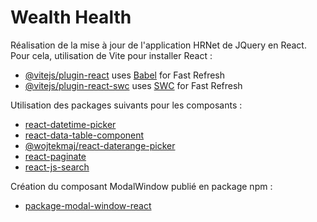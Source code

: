 # Wealth Health

Réalisation de la mise à jour de l'application HRNet de JQuery en React. Pour cela, utilisation de Vite pour installer React :

- [@vitejs/plugin-react](https://github.com/vitejs/vite-plugin-react/blob/main/packages/plugin-react/README.md) uses [Babel](https://babeljs.io/) for Fast Refresh
- [@vitejs/plugin-react-swc](https://github.com/vitejs/vite-plugin-react-swc) uses [SWC](https://swc.rs/) for Fast Refresh

Utilisation des packages suivants pour les composants :

- [react-datetime-picker](https://www.npmjs.com/package/react-datetime-picker)
- [react-data-table-component](https://www.npmjs.com/package/react-data-table-component)
- [@wojtekmaj/react-daterange-picker](https://www.npmjs.com/package/@wojtekmaj/react-daterange-picker)
- [react-paginate](https://www.npmjs.com/package/react-paginate)
- [react-js-search](https://www.npmjs.com/package/react-js-search)

Création du composant ModalWindow publié en package npm : 

- [package-modal-window-react](https://www.npmjs.com/package/package-modal-window-react)